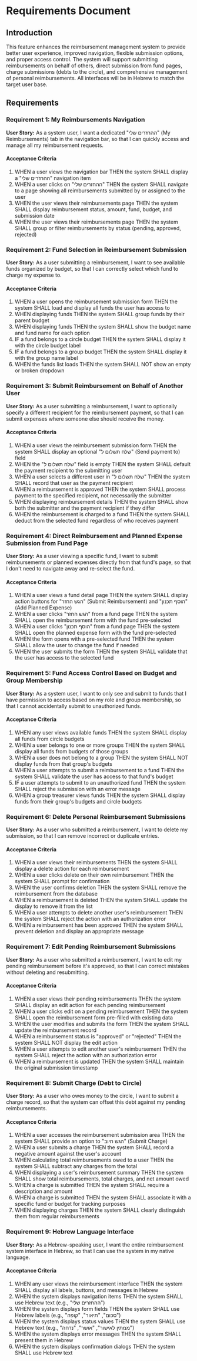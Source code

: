 # Requirements Document

## Introduction

This feature enhances the reimbursement management system to provide better user experience, improved navigation, flexible submission options, and proper access control. The system will support submitting reimbursements on behalf of others, direct submission from fund pages, charge submissions (debts to the circle), and comprehensive management of personal reimbursements. All interfaces will be in Hebrew to match the target user base.

## Requirements

### Requirement 1: My Reimbursements Navigation

**User Story:** As a system user, I want a dedicated "ההחזרים שלי" (My Reimbursements) tab in the navigation bar, so that I can quickly access and manage all my reimbursement requests.

#### Acceptance Criteria

1. WHEN a user views the navigation bar THEN the system SHALL display a "ההחזרים שלי" navigation item
2. WHEN a user clicks on "ההחזרים שלי" THEN the system SHALL navigate to a page showing all reimbursements submitted by or assigned to the user
3. WHEN the user views their reimbursements page THEN the system SHALL display reimbursement status, amount, fund, budget, and submission date
4. WHEN the user views their reimbursements page THEN the system SHALL group or filter reimbursements by status (pending, approved, rejected)

### Requirement 2: Fund Selection in Reimbursement Submission

**User Story:** As a user submitting a reimbursement, I want to see available funds organized by budget, so that I can correctly select which fund to charge my expense to.

#### Acceptance Criteria

1. WHEN a user opens the reimbursement submission form THEN the system SHALL load and display all funds the user has access to
2. WHEN displaying funds THEN the system SHALL group funds by their parent budget
3. WHEN displaying funds THEN the system SHALL show the budget name and fund name for each option
4. IF a fund belongs to a circle budget THEN the system SHALL display it with the circle budget label
5. IF a fund belongs to a group budget THEN the system SHALL display it with the group name label
6. WHEN the funds list loads THEN the system SHALL NOT show an empty or broken dropdown

### Requirement 3: Submit Reimbursement on Behalf of Another User

**User Story:** As a user submitting a reimbursement, I want to optionally specify a different recipient for the reimbursement payment, so that I can submit expenses where someone else should receive the money.

#### Acceptance Criteria

1. WHEN a user views the reimbursement submission form THEN the system SHALL display an optional "שלח תשלום ל" (Send payment to) field
2. WHEN the "שלח תשלום ל" field is empty THEN the system SHALL default the payment recipient to the submitting user
3. WHEN a user selects a different user in "שלח תשלום ל" THEN the system SHALL record that user as the payment recipient
4. WHEN a reimbursement is approved THEN the system SHALL process payment to the specified recipient, not necessarily the submitter
5. WHEN displaying reimbursement details THEN the system SHALL show both the submitter and the payment recipient if they differ
6. WHEN the reimbursement is charged to a fund THEN the system SHALL deduct from the selected fund regardless of who receives payment

### Requirement 4: Direct Reimbursement and Planned Expense Submission from Fund Page

**User Story:** As a user viewing a specific fund, I want to submit reimbursements or planned expenses directly from that fund's page, so that I don't need to navigate away and re-select the fund.

#### Acceptance Criteria

1. WHEN a user views a fund detail page THEN the system SHALL display action buttons for "הגש החזר" (Submit Reimbursement) and "הוסף תכנון" (Add Planned Expense)
2. WHEN a user clicks "הגש החזר" from a fund page THEN the system SHALL open the reimbursement form with the fund pre-selected
3. WHEN a user clicks "הוסף תכנון" from a fund page THEN the system SHALL open the planned expense form with the fund pre-selected
4. WHEN the form opens with a pre-selected fund THEN the system SHALL allow the user to change the fund if needed
5. WHEN the user submits the form THEN the system SHALL validate that the user has access to the selected fund

### Requirement 5: Fund Access Control Based on Budget and Group Membership

**User Story:** As a system user, I want to only see and submit to funds that I have permission to access based on my role and group membership, so that I cannot accidentally submit to unauthorized funds.

#### Acceptance Criteria

1. WHEN any user views available funds THEN the system SHALL display all funds from circle budgets
2. WHEN a user belongs to one or more groups THEN the system SHALL display all funds from budgets of those groups
3. WHEN a user does not belong to a group THEN the system SHALL NOT display funds from that group's budgets
4. WHEN a user attempts to submit a reimbursement to a fund THEN the system SHALL validate the user has access to that fund's budget
5. IF a user attempts to submit to an unauthorized fund THEN the system SHALL reject the submission with an error message
6. WHEN a group treasurer views funds THEN the system SHALL display funds from their group's budgets and circle budgets

### Requirement 6: Delete Personal Reimbursement Submissions

**User Story:** As a user who submitted a reimbursement, I want to delete my submission, so that I can remove incorrect or duplicate entries.

#### Acceptance Criteria

1. WHEN a user views their reimbursements THEN the system SHALL display a delete action for each reimbursement
2. WHEN a user clicks delete on their own reimbursement THEN the system SHALL prompt for confirmation
3. WHEN the user confirms deletion THEN the system SHALL remove the reimbursement from the database
4. WHEN a reimbursement is deleted THEN the system SHALL update the display to remove it from the list
5. WHEN a user attempts to delete another user's reimbursement THEN the system SHALL reject the action with an authorization error
6. WHEN a reimbursement has been approved THEN the system SHALL prevent deletion and display an appropriate message

### Requirement 7: Edit Pending Reimbursement Submissions

**User Story:** As a user who submitted a reimbursement, I want to edit my pending reimbursement before it's approved, so that I can correct mistakes without deleting and resubmitting.

#### Acceptance Criteria

1. WHEN a user views their pending reimbursements THEN the system SHALL display an edit action for each pending reimbursement
2. WHEN a user clicks edit on a pending reimbursement THEN the system SHALL open the reimbursement form pre-filled with existing data
3. WHEN the user modifies and submits the form THEN the system SHALL update the reimbursement record
4. WHEN a reimbursement status is "approved" or "rejected" THEN the system SHALL NOT display the edit action
5. WHEN a user attempts to edit another user's reimbursement THEN the system SHALL reject the action with an authorization error
6. WHEN a reimbursement is updated THEN the system SHALL maintain the original submission timestamp

### Requirement 8: Submit Charge (Debt to Circle)

**User Story:** As a user who owes money to the circle, I want to submit a charge record, so that the system can offset this debt against my pending reimbursements.

#### Acceptance Criteria

1. WHEN a user accesses the reimbursement submission area THEN the system SHALL provide an option to "הגש חיוב" (Submit Charge)
2. WHEN a user submits a charge THEN the system SHALL record a negative amount against the user's account
3. WHEN calculating total reimbursements owed to a user THEN the system SHALL subtract any charges from the total
4. WHEN displaying a user's reimbursement summary THEN the system SHALL show total reimbursements, total charges, and net amount owed
5. WHEN a charge is submitted THEN the system SHALL require a description and amount
6. WHEN a charge is submitted THEN the system SHALL associate it with a specific fund or budget for tracking purposes
7. WHEN displaying charges THEN the system SHALL clearly distinguish them from regular reimbursements

### Requirement 9: Hebrew Language Interface

**User Story:** As a Hebrew-speaking user, I want the entire reimbursement system interface in Hebrew, so that I can use the system in my native language.

#### Acceptance Criteria

1. WHEN any user views the reimbursement interface THEN the system SHALL display all labels, buttons, and messages in Hebrew
2. WHEN the system displays navigation items THEN the system SHALL use Hebrew text (e.g., "ההחזרים שלי")
3. WHEN the system displays form fields THEN the system SHALL use Hebrew labels (e.g., "סכום", "תיאור", "קופה")
4. WHEN the system displays status values THEN the system SHALL use Hebrew text (e.g., "ממתין לאישור", "אושר", "נדחה")
5. WHEN the system displays error messages THEN the system SHALL present them in Hebrew
6. WHEN the system displays confirmation dialogs THEN the system SHALL use Hebrew text
